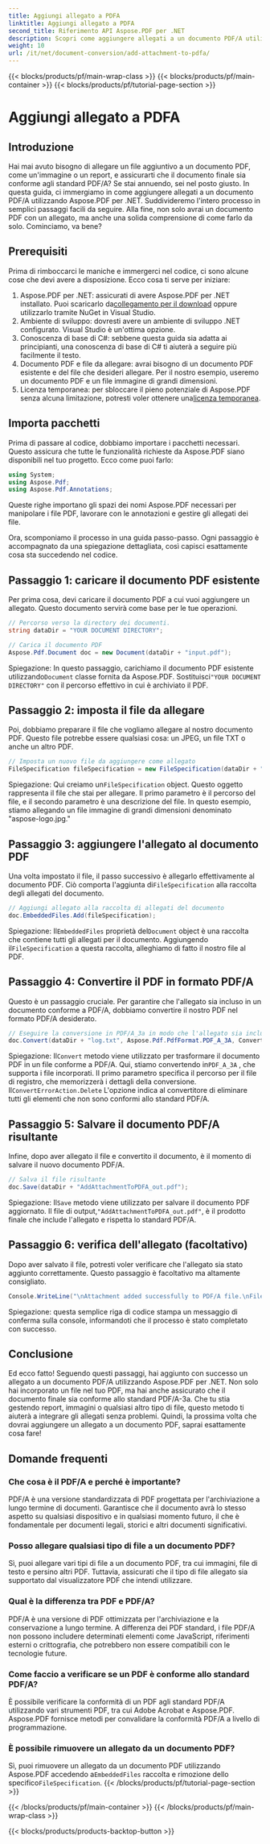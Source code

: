 ```yaml
---
title: Aggiungi allegato a PDFA
linktitle: Aggiungi allegato a PDFA
second_title: Riferimento API Aspose.PDF per .NET
description: Scopri come aggiungere allegati a un documento PDF/A utilizzando Aspose.PDF per .NET con questa guida dettagliata.
weight: 10
url: /it/net/document-conversion/add-attachment-to-pdfa/
---
```


{{< blocks/products/pf/main-wrap-class >}}
{{< blocks/products/pf/main-container >}}
{{< blocks/products/pf/tutorial-page-section >}}

# Aggiungi allegato a PDFA

## Introduzione

Hai mai avuto bisogno di allegare un file aggiuntivo a un documento PDF, come un'immagine o un report, e assicurarti che il documento finale sia conforme agli standard PDF/A? Se stai annuendo, sei nel posto giusto. In questa guida, ci immergiamo in come aggiungere allegati a un documento PDF/A utilizzando Aspose.PDF per .NET. Suddivideremo l'intero processo in semplici passaggi facili da seguire. Alla fine, non solo avrai un documento PDF con un allegato, ma anche una solida comprensione di come farlo da solo. Cominciamo, va bene?

## Prerequisiti

Prima di rimboccarci le maniche e immergerci nel codice, ci sono alcune cose che devi avere a disposizione. Ecco cosa ti serve per iniziare:

1.  Aspose.PDF per .NET: assicurati di avere Aspose.PDF per .NET installato. Puoi scaricarlo da[collegamento per il download](https://releases.aspose.com/pdf/net/) oppure utilizzarlo tramite NuGet in Visual Studio.
2. Ambiente di sviluppo: dovresti avere un ambiente di sviluppo .NET configurato. Visual Studio è un'ottima opzione.
3. Conoscenza di base di C#: sebbene questa guida sia adatta ai principianti, una conoscenza di base di C# ti aiuterà a seguire più facilmente il testo.
4. Documento PDF e file da allegare: avrai bisogno di un documento PDF esistente e del file che desideri allegare. Per il nostro esempio, useremo un documento PDF e un file immagine di grandi dimensioni.
5.  Licenza temporanea: per sbloccare il pieno potenziale di Aspose.PDF senza alcuna limitazione, potresti voler ottenere una[licenza temporanea](https://purchase.aspose.com/temporary-license/).

## Importa pacchetti

Prima di passare al codice, dobbiamo importare i pacchetti necessari. Questo assicura che tutte le funzionalità richieste da Aspose.PDF siano disponibili nel tuo progetto. Ecco come puoi farlo:

```csharp
using System;
using Aspose.Pdf;
using Aspose.Pdf.Annotations;
```

Queste righe importano gli spazi dei nomi Aspose.PDF necessari per manipolare i file PDF, lavorare con le annotazioni e gestire gli allegati dei file.

Ora, scomponiamo il processo in una guida passo-passo. Ogni passaggio è accompagnato da una spiegazione dettagliata, così capisci esattamente cosa sta succedendo nel codice.

## Passaggio 1: caricare il documento PDF esistente

Per prima cosa, devi caricare il documento PDF a cui vuoi aggiungere un allegato. Questo documento servirà come base per le tue operazioni.

```csharp
// Percorso verso la directory dei documenti.
string dataDir = "YOUR DOCUMENT DIRECTORY";

// Carica il documento PDF
Aspose.Pdf.Document doc = new Document(dataDir + "input.pdf");
```

 Spiegazione: In questo passaggio, carichiamo il documento PDF esistente utilizzando`Document` classe fornita da Aspose.PDF. Sostituisci`"YOUR DOCUMENT DIRECTORY"` con il percorso effettivo in cui è archiviato il PDF.

## Passaggio 2: imposta il file da allegare

Poi, dobbiamo preparare il file che vogliamo allegare al nostro documento PDF. Questo file potrebbe essere qualsiasi cosa: un JPEG, un file TXT o anche un altro PDF.

```csharp
// Imposta un nuovo file da aggiungere come allegato
FileSpecification fileSpecification = new FileSpecification(dataDir + "aspose-logo.jpg", "Large Image file");
```

 Spiegazione: Qui creiamo un`FileSpecification` object. Questo oggetto rappresenta il file che stai per allegare. Il primo parametro è il percorso del file, e il secondo parametro è una descrizione del file. In questo esempio, stiamo allegando un file immagine di grandi dimensioni denominato "aspose-logo.jpg."

## Passaggio 3: aggiungere l'allegato al documento PDF

 Una volta impostato il file, il passo successivo è allegarlo effettivamente al documento PDF. Ciò comporta l'aggiunta di`FileSpecification` alla raccolta degli allegati del documento.

```csharp
// Aggiungi allegato alla raccolta di allegati del documento
doc.EmbeddedFiles.Add(fileSpecification);
```

 Spiegazione: Il`EmbeddedFiles` proprietà del`Document` object è una raccolta che contiene tutti gli allegati per il documento. Aggiungendo il`FileSpecification` a questa raccolta, alleghiamo di fatto il nostro file al PDF.

## Passaggio 4: Convertire il PDF in formato PDF/A

Questo è un passaggio cruciale. Per garantire che l'allegato sia incluso in un documento conforme a PDF/A, dobbiamo convertire il nostro PDF nel formato PDF/A desiderato.

```csharp
// Eseguire la conversione in PDF/A_3a in modo che l'allegato sia incluso nel file risultante
doc.Convert(dataDir + "log.txt", Aspose.Pdf.PdfFormat.PDF_A_3A, ConvertErrorAction.Delete);
```

 Spiegazione: Il`Convert` metodo viene utilizzato per trasformare il documento PDF in un file conforme a PDF/A. Qui, stiamo convertendo in`PDF_A_3A` , che supporta i file incorporati. Il primo parametro specifica il percorso per il file di registro, che memorizzerà i dettagli della conversione. Il`ConvertErrorAction.Delete` L'opzione indica al convertitore di eliminare tutti gli elementi che non sono conformi allo standard PDF/A.

## Passaggio 5: Salvare il documento PDF/A risultante

Infine, dopo aver allegato il file e convertito il documento, è il momento di salvare il nuovo documento PDF/A.

```csharp
// Salva il file risultante
doc.Save(dataDir + "AddAttachmentToPDFA_out.pdf");
```

 Spiegazione: Il`Save` metodo viene utilizzato per salvare il documento PDF aggiornato. Il file di output,`"AddAttachmentToPDFA_out.pdf"`, è il prodotto finale che include l'allegato e rispetta lo standard PDF/A.

## Passaggio 6: verifica dell'allegato (facoltativo)

Dopo aver salvato il file, potresti voler verificare che l'allegato sia stato aggiunto correttamente. Questo passaggio è facoltativo ma altamente consigliato.

```csharp
Console.WriteLine("\nAttachment added successfully to PDF/A file.\nFile saved at " + dataDir);
```

Spiegazione: questa semplice riga di codice stampa un messaggio di conferma sulla console, informandoti che il processo è stato completato con successo.

## Conclusione

Ed ecco fatto! Seguendo questi passaggi, hai aggiunto con successo un allegato a un documento PDF/A utilizzando Aspose.PDF per .NET. Non solo hai incorporato un file nel tuo PDF, ma hai anche assicurato che il documento finale sia conforme allo standard PDF/A-3a. Che tu stia gestendo report, immagini o qualsiasi altro tipo di file, questo metodo ti aiuterà a integrare gli allegati senza problemi. Quindi, la prossima volta che dovrai aggiungere un allegato a un documento PDF, saprai esattamente cosa fare!

## Domande frequenti

### Che cosa è il PDF/A e perché è importante?  
PDF/A è una versione standardizzata di PDF progettata per l'archiviazione a lungo termine di documenti. Garantisce che il documento avrà lo stesso aspetto su qualsiasi dispositivo e in qualsiasi momento futuro, il che è fondamentale per documenti legali, storici e altri documenti significativi.

### Posso allegare qualsiasi tipo di file a un documento PDF?  
Sì, puoi allegare vari tipi di file a un documento PDF, tra cui immagini, file di testo e persino altri PDF. Tuttavia, assicurati che il tipo di file allegato sia supportato dal visualizzatore PDF che intendi utilizzare.

### Qual è la differenza tra PDF e PDF/A?  
PDF/A è una versione di PDF ottimizzata per l'archiviazione e la conservazione a lungo termine. A differenza dei PDF standard, i file PDF/A non possono includere determinati elementi come JavaScript, riferimenti esterni o crittografia, che potrebbero non essere compatibili con le tecnologie future.

### Come faccio a verificare se un PDF è conforme allo standard PDF/A?  
È possibile verificare la conformità di un PDF agli standard PDF/A utilizzando vari strumenti PDF, tra cui Adobe Acrobat e Aspose.PDF. Aspose.PDF fornisce metodi per convalidare la conformità PDF/A a livello di programmazione.

### È possibile rimuovere un allegato da un documento PDF?  
 Sì, puoi rimuovere un allegato da un documento PDF utilizzando Aspose.PDF accedendo a`EmbeddedFiles` raccolta e rimozione dello specifico`FileSpecification`.
{{< /blocks/products/pf/tutorial-page-section >}}

{{< /blocks/products/pf/main-container >}}
{{< /blocks/products/pf/main-wrap-class >}}

{{< blocks/products/products-backtop-button >}}
